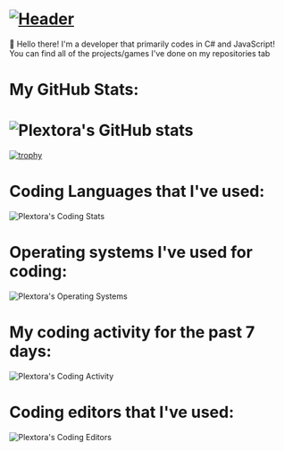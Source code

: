 # [![Header](https://img.itch.zone/aW1nLzYyNjc5MTYuZ2lm/original/3mfew4.gif)](https://plextora.github.io/)

👋 Hello there! I'm a developer that primarily codes in C# and JavaScript! You can find all of the projects/games I've done on my repositories tab

# My GitHub Stats:
# ![Plextora's GitHub stats](https://github-readme-stats.vercel.app/api?username=plextora&show_icons=true&theme=radical)
[![trophy](https://github-profile-trophy.vercel.app/?username=plextora&theme=alduin)](https://github.com/ryo-ma/github-profile-trophy)
# Coding Languages that I've used:
![Plextora's Coding Stats](https://wakatime.com/share/@Plextora/ef7077ad-cdf8-429a-952e-f0d45414b1e9.svg)
# Operating systems I've used for coding:
![Plextora's Operating Systems](https://wakatime.com/share/@Plextora/7ab1b5b9-0daa-4458-99d5-1ee700accf83.svg)
# My coding activity for the past 7 days:
![Plextora's Coding Activity](https://wakatime.com/share/@Plextora/936a6b99-699d-47b0-b190-958597f0dfc5.svg)
# Coding editors that I've used:
![Plextora's Coding Editors](https://wakatime.com/share/@Plextora/7cb7da8c-31d7-4d4a-b913-490ac4b58165.svg)
